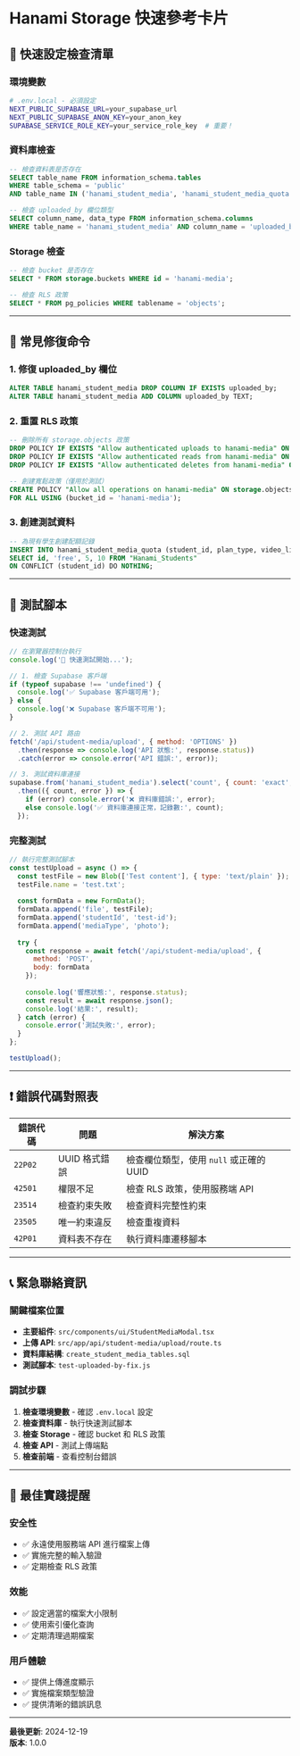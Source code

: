 # Hanami Storage 快速參考卡片

## 🚀 快速設定檢查清單

### 環境變數
```bash
# .env.local - 必須設定
NEXT_PUBLIC_SUPABASE_URL=your_supabase_url
NEXT_PUBLIC_SUPABASE_ANON_KEY=your_anon_key
SUPABASE_SERVICE_ROLE_KEY=your_service_role_key  # 重要！
```

### 資料庫檢查
```sql
-- 檢查資料表是否存在
SELECT table_name FROM information_schema.tables 
WHERE table_schema = 'public' 
AND table_name IN ('hanami_student_media', 'hanami_student_media_quota');

-- 檢查 uploaded_by 欄位類型
SELECT column_name, data_type FROM information_schema.columns 
WHERE table_name = 'hanami_student_media' AND column_name = 'uploaded_by';
```

### Storage 檢查
```sql
-- 檢查 bucket 是否存在
SELECT * FROM storage.buckets WHERE id = 'hanami-media';

-- 檢查 RLS 政策
SELECT * FROM pg_policies WHERE tablename = 'objects';
```

---

## 🔧 常見修復命令

### 1. 修復 uploaded_by 欄位
```sql
ALTER TABLE hanami_student_media DROP COLUMN IF EXISTS uploaded_by;
ALTER TABLE hanami_student_media ADD COLUMN uploaded_by TEXT;
```

### 2. 重置 RLS 政策
```sql
-- 刪除所有 storage.objects 政策
DROP POLICY IF EXISTS "Allow authenticated uploads to hanami-media" ON storage.objects;
DROP POLICY IF EXISTS "Allow authenticated reads from hanami-media" ON storage.objects;
DROP POLICY IF EXISTS "Allow authenticated deletes from hanami-media" ON storage.objects;

-- 創建寬鬆政策（僅用於測試）
CREATE POLICY "Allow all operations on hanami-media" ON storage.objects
FOR ALL USING (bucket_id = 'hanami-media');
```

### 3. 創建測試資料
```sql
-- 為現有學生創建配額記錄
INSERT INTO hanami_student_media_quota (student_id, plan_type, video_limit, photo_limit)
SELECT id, 'free', 5, 10 FROM "Hanami_Students"
ON CONFLICT (student_id) DO NOTHING;
```

---

## 🧪 測試腳本

### 快速測試
```javascript
// 在瀏覽器控制台執行
console.log('🧪 快速測試開始...');

// 1. 檢查 Supabase 客戶端
if (typeof supabase !== 'undefined') {
  console.log('✅ Supabase 客戶端可用');
} else {
  console.log('❌ Supabase 客戶端不可用');
}

// 2. 測試 API 路由
fetch('/api/student-media/upload', { method: 'OPTIONS' })
  .then(response => console.log('API 狀態:', response.status))
  .catch(error => console.error('API 錯誤:', error));

// 3. 測試資料庫連接
supabase.from('hanami_student_media').select('count', { count: 'exact', head: true })
  .then(({ count, error }) => {
    if (error) console.error('❌ 資料庫錯誤:', error);
    else console.log('✅ 資料庫連接正常，記錄數:', count);
  });
```

### 完整測試
```javascript
// 執行完整測試腳本
const testUpload = async () => {
  const testFile = new Blob(['Test content'], { type: 'text/plain' });
  testFile.name = 'test.txt';
  
  const formData = new FormData();
  formData.append('file', testFile);
  formData.append('studentId', 'test-id');
  formData.append('mediaType', 'photo');
  
  try {
    const response = await fetch('/api/student-media/upload', {
      method: 'POST',
      body: formData
    });
    
    console.log('響應狀態:', response.status);
    const result = await response.json();
    console.log('結果:', result);
  } catch (error) {
    console.error('測試失敗:', error);
  }
};

testUpload();
```

---

## ❗ 錯誤代碼對照表

| 錯誤代碼 | 問題 | 解決方案 |
|---------|------|----------|
| `22P02` | UUID 格式錯誤 | 檢查欄位類型，使用 `null` 或正確的 UUID |
| `42501` | 權限不足 | 檢查 RLS 政策，使用服務端 API |
| `23514` | 檢查約束失敗 | 檢查資料完整性約束 |
| `23505` | 唯一約束違反 | 檢查重複資料 |
| `42P01` | 資料表不存在 | 執行資料庫遷移腳本 |

---

## 📞 緊急聯絡資訊

### 關鍵檔案位置
- **主要組件**: `src/components/ui/StudentMediaModal.tsx`
- **上傳 API**: `src/app/api/student-media/upload/route.ts`
- **資料庫結構**: `create_student_media_tables.sql`
- **測試腳本**: `test-uploaded-by-fix.js`

### 調試步驟
1. **檢查環境變數** - 確認 `.env.local` 設定
2. **檢查資料庫** - 執行快速測試腳本
3. **檢查 Storage** - 確認 bucket 和 RLS 政策
4. **檢查 API** - 測試上傳端點
5. **檢查前端** - 查看控制台錯誤

---

## 🎯 最佳實踐提醒

### 安全性
- ✅ 永遠使用服務端 API 進行檔案上傳
- ✅ 實施完整的輸入驗證
- ✅ 定期檢查 RLS 政策

### 效能
- ✅ 設定適當的檔案大小限制
- ✅ 使用索引優化查詢
- ✅ 定期清理過期檔案

### 用戶體驗
- ✅ 提供上傳進度顯示
- ✅ 實施檔案類型驗證
- ✅ 提供清晰的錯誤訊息

---

**最後更新**: 2024-12-19  
**版本**: 1.0.0 